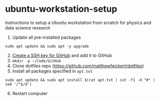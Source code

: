 # ubuntu-workstation-setup
Instructions to setup a Ubuntu workstation from scratch for physics and data science research

1. Update all pre-installed packages

```console
sudo apt update && sudo apt -y upgrade
```
2. [Create a SSH key for GitHub](https://docs.github.com/en/authentication/connecting-to-github-with-ssh/generating-a-new-ssh-key-and-adding-it-to-the-ssh-agent) and add it to GitHub
3. `mkdir -p ~/Code/GitHub`
4. Clone dotfiles repo (https://github.com/matthewfeickert/dotfiles)
5. Install all packages specified in `apt.txt`
```console
sudo apt update && sudo apt install $(cat apt.txt | cut -f1 -d "#" | sed '/^$/d')
```
6. Restart computer
